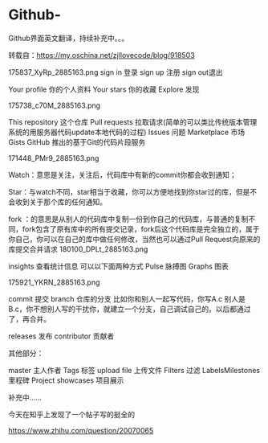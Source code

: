 # Github-
Github界面英文翻译，持续补充中。。。

转载自：https://my.oschina.net/zjllovecode/blog/918503

175837_XyRp_2885163.png
sign in 登录
sign up 注册
sign out退出

Your profile 你的个人资料
Your stars  你的收藏
Explore 发现

 

175738_c70M_2885163.png

This repository  这个仓库
Pull requests  拉取请求(简单的可以类比传统版本管理系统的用服务器代码update本地代码的过程)
Issues 问题
Marketplace 市场
Gists GitHub 推出的基于Git的代码片段服务

171448_PMr9_2885163.png

Watch：意思是关注，关注后，代码库中有新的commit你都会收到通知；

Star：与watch不同，star相当于收藏，你可以方便地找到你star过的库，但是不会收到关于那个库的任何通知。   

fork ：的意思是从别人的代码库中复制一份到你自己的代码库，与普通的复制不同，fork包含了原有库中的所有提交记录，fork后这个代码库是完全独立的，属于你自己，你可以在自己的库中做任何修改，当然也可以通过Pull Request向原来的库提交合并请求
180100_DPLt_2885163.png

insights 查看统计信息
可以以下面两种方式
Pulse 脉搏图
Graphs 图表

175921_YKRN_2885163.png

commit  提交
branch  仓库的分支
比如你和别人一起写代码，你写A.c 别人是B.c，你不想别人写的干扰你，就建立一个分支，自己调试自己的。以后都通过了，再合并。

releases 发布
contributor 贡献者

其他部分：

master 主人作者
Tags 标签
upload file 上传文件
Filters 过滤
LabelsMilestones 里程碑
Project showcases 项目展示

补充中......

今天在知乎上发现了一个帖子写的挺全的

https://www.zhihu.com/question/20070065
